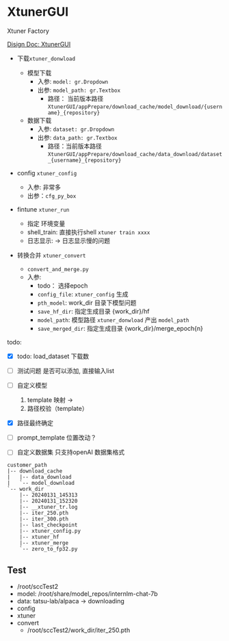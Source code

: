 # XtunerGUI
Xtuner Factory 

[Disign Doc: XtunerGUI](https://aab2vs0do9o.feishu.cn/docx/JWkbdoDiboVKBAxUyQvcg9MQnbb?from=from_copylink)



- 下载`xtuner_donwload`
  - 模型下载
    - 入参: `model: gr.Dropdown`
    - 出参: `model_path: gr.Textbox`
      - 路径： 当前版本路径 `XtunerGUI/appPrepare/download_cache/model_download/{username}_{repository}`
  - 数据下载
    - 入参: `dataset: gr.Dropdown`
    - 出参: `data_path: gr.Textbox`
      - 路径：当前版本路径 `XtunerGUI/appPrepare/download_cache/data_download/dataset_{username}_{repository}`

- config `xtuner_config`
  - 入参: 非常多
  - 出参：`cfg_py_box`

- fintune `xtuner_run`
  - 指定 环境变量
  - shell_train: 直接执行shell `xtuner train xxxx` 
  - 日志显示: ->  日志显示慢的问题 

- 转换合并 `xtuner_convert`
  - `convert_and_merge.py`
  - 入参: 
    - todo： 选择epoch
    - `config_file`: `xtuner_config` 生成
    - `pth_model`: work_dir 目录下模型问题 
    - `save_hf_dir`: 指定生成目录 {work_dir}/hf
    - `model_path`: 模型路径 `xtuner_donwload` 产出 `model_path`
    - `save_merged_dir`: 指定生成目录 {work_dir}/merge_epoch{n}


todo: 
  - [X] todo: load_dataset 下载数 
  - [ ] 测试问题 是否可以添加,  直接输入list 
  - [ ] 自定义模型 
     1. template 映射 -> 
     2. 路径校验（template）
  - [X] 路径最终确定
  - [ ] prompt_template 位置改动？
  - [ ] 自定义数据集 只支持openAI 数据集格式


```text
customer_path  
|-- download_cache
|   |-- data_download
|   `-- model_download
`-- work_dir
    |-- 20240131_145313
    |-- 20240131_152320
    |-- __xtuner_tr.log
    |-- iter_250.pth
    |-- iter_300.pth
    |-- last_checkpoint
    |-- xtuner_config.py
    |-- xtuner_hf
    |-- xtuner_merge
    `-- zero_to_fp32.py

```


## Test
- /root/sccTest2
- model: /root/share/model_repos/internlm-chat-7b
- data: tatsu-lab/alpaca -> downloading
- config
- xtuner
- convert
  - /root/sccTest2/work_dir/iter_250.pth

